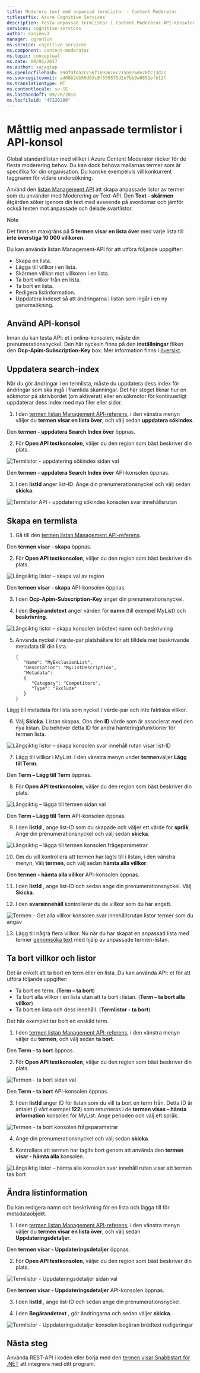 ```yaml
---
title: Moderera text med anpassad termlistor - Content Moderator
titlesuffix: Azure Cognitive Services
description: Testa anpassad termlistor i Content Moderator-API-konsolen.
services: cognitive-services
author: sanjeev3
manager: cgronlun
ms.service: cognitive-services
ms.component: content-moderator
ms.topic: conceptual
ms.date: 08/05/2017
ms.author: sajagtap
ms.openlocfilehash: 99df9fda2cc56f169a61ec215a976de28fc13d27
ms.sourcegitcommit: ad08b2db50d63c8f550575d2e7bb9a0852efb12f
ms.translationtype: MT
ms.contentlocale: sv-SE
ms.lasthandoff: 09/26/2018
ms.locfileid: "47220286"
---
```

# <a name="moderate-with-custom-term-lists-in-the-api-console"></a>Måttlig med anpassade termlistor i API-konsol

Global standardlistan med villkor i Azure Content Moderator räcker för de flesta moderering behov. Du kan dock behöva mallarnas termer som är specifika för din organisation. Du kanske exempelvis vill konkurrent taggnamn för vidare undersökning. 

Använd den [listan Management API](https://westus.dev.cognitive.microsoft.com/docs/services/57cf755e3f9b070c105bd2c2/operations/57cf755e3f9b070868a1f67f) att skapa anpassade listor av termer som du använder med Moderering av Text-API. Den **Text - skärmen** åtgärden söker igenom din text med avseende på svordomar och jämför också texten mot anpassade och delade svartlistor.

> [!NOTE]
> Det finns en maxgräns på **5 termen visar en lista över** med varje lista till **inte överstiga 10 000 villkoren**.
>

Du kan använda listan Management-API för att utföra följande uppgifter:
- Skapa en lista.
- Lägga till villkor i en lista.
- Skärmen villkor mot villkoren i en lista.
- Ta bort villkor från en lista.
- Ta bort en lista.
- Redigera listinformation.
- Uppdatera indexet så att ändringarna i listan som ingår i en ny genomsökning.

## <a name="use-the-api-console"></a>Använd API-konsol

Innan du kan testa API: et i online-konsolen, måste din prenumerationsnyckel. Den här nyckeln finns på den **inställningar** fliken den **Ocp-Apim-Subscription-Key** box. Mer information finns i [översikt](overview.md).

## <a name="refresh-search-index"></a>Uppdatera search-index

När du gör ändringar i en termlista, måste du uppdatera dess index för ändringar som ska ingå i framtida skanningar. Det här steget liknar hur en sökmotor på skrivbordet (om aktiverat) eller en sökmotor för kontinuerligt uppdaterar dess index med nya filer eller sidor.

1.  I den [termen listan Management API-referens](https://westus.dev.cognitive.microsoft.com/docs/services/57cf755e3f9b070c105bd2c2/operations/57cf755e3f9b070868a1f67f), i den vänstra menyn väljer du **termen visar en lista över**, och välj sedan **uppdatera sökindex**. 

  Den **termen - uppdatera Search Index över** öppnas.

2. För **Open API testkonsolen**, väljer du den region som bäst beskriver din plats. 

  ![Termlistor - uppdatering sökindex sidan val](images/test-drive-region.png)

  Den **termen - uppdatera Search Index över** API-konsolen öppnas.

3.  I den **listId** anger list-ID. Ange din prenumerationsnyckel och välj sedan **skicka**.

  ![Termlistor API - uppdatering sökindex konsolen svar innehållsrutan](images/try-terms-list-refresh-1.png)

## <a name="create-a-term-list"></a>Skapa en termlista
1.  Gå till den [termen listan Management API-referens](https://westus.dev.cognitive.microsoft.com/docs/services/57cf755e3f9b070c105bd2c2/operations/57cf755e3f9b070868a1f67f). 

  Den **termen visar - skapa** öppnas.

2.  För **Open API testkonsolen**, väljer du den region som bäst beskriver din plats. 

  ![Långsiktig listor – skapa val av region](images/test-drive-region.png)

  Den **termen visar - skapa** API-konsolen öppnas.
 
3.  I den **Ocp-Apim-Subscription-Key** anger din prenumerationsnyckel.

4.  I den **Begärandetext** anger värden för **namn** (till exempel MyList) och **beskrivning**.

  ![Långsiktig listor – skapa konsolen brödtext namn och beskrivning](images/try-terms-list-create-1.png)

5.  Använda nyckel / värde-par platshållare för att tilldela mer beskrivande metadata till din lista.

        {
           "Name": "MyExclusionList",
           "Description": "MyListDescription",
           "Metadata": 
           {
              "Category": "Competitors",
              "Type": "Exclude"
           }
        }

  Lägg till metadata för lista som nyckel / värde-par och inte faktiska villkor.
 
6.  Välj **Skicka**. Listan skapas. Obs den **ID** värde som är associerat med den nya listan. Du behöver detta ID för andra hanteringsfunktioner för termen lista.

  ![Långsiktig listor – skapa konsolen svar innehåll rutan visar list-ID](images/try-terms-list-create-2.png)
 
7.  Lägg till villkor i MyList. I den vänstra menyn under **termen**väljer **Lägg till Term**. 

  Den **Term – Lägg till Term** öppnas. 

8.  För **Open API testkonsolen**, väljer du den region som bäst beskriver din plats. 

  ![Långsiktig – lägga till termen sidan val](images/test-drive-region.png)

  Den **Term – Lägg till Term** API-konsolen öppnas.
 
9.  I den **listId** , ange list-ID som du skapade och väljer ett värde för **språk**. Ange din prenumerationsnyckel och välj sedan **skicka**.

  ![Långsiktig – lägga till termen konsolen frågeparametrar](images/try-terms-list-create-3.png)
 
10. Om du vill kontrollera att termen har lagts till i listan, i den vänstra menyn, Välj **termen**, och välj sedan **hämta alla villkor**. 

  Den **termen - hämta alla villkor** API-konsolen öppnas.

11. I den **listId** , ange list-ID och sedan ange din prenumerationsnyckel. Välj **Skicka**.

12. I den **svarsinnehåll** kontrollerar du de villkor som du har angett.

  ![Termen - Get alla villkor konsolen svar innehållsrutan listor termer som du angav](images/try-terms-list-create-4.png)
 
13. Lägg till några flera villkor. Nu när du har skapat en anpassad lista med termer [genomsöka text](try-text-api.md) med hjälp av anpassade termen-listan. 

## <a name="delete-terms-and-lists"></a>Ta bort villkor och listor

Det är enkelt att ta bort en term eller en lista. Du kan använda API: et för att utföra följande uppgifter:

- Ta bort en term. (**Term – ta bort**)
- Ta bort alla villkor i en lista utan att ta bort i listan. (**Term – ta bort alla villkor**)
- Ta bort en lista och dess innehåll. (**Termlistor - ta bort**)

Det här exemplet tar bort en enskild term.

1.  I den [termen listan Management API-referens](https://westus.dev.cognitive.microsoft.com/docs/services/57cf755e3f9b070c105bd2c2/operations/57cf755e3f9b070868a1f67f), i den vänstra menyn väljer du **termen**, och välj sedan **ta bort**. 

  Den **Term – ta bort** öppnas.

2. För **Open API testkonsolen**, väljer du den region som bäst beskriver din plats. 

  ![Termen - ta bort sidan val](images/test-drive-region.png)

  Den **Term – ta bort** API-konsolen öppnas.
  
3.  I den **listId** anger ID för listan som du vill ta bort en term från. Detta ID är antalet (i vårt exempel **122**) som returneras i de **termen visas – hämta information** konsolen för MyList. Ange perioden och välj ett språk.
 
  ![Termen - ta bort konsolen frågeparametrar](images/try-terms-list-delete-1.png)

4.  Ange din prenumerationsnyckel och välj sedan **skicka**.

5.  Kontrollera att termen har tagits bort genom att använda den **termen visar - hämta alla** konsolen.

  ![Långsiktig listor – hämta alla konsolen svar innehåll rutan visar att termen tas bort](images/try-terms-list-delete-2.png)
 
## <a name="change-list-information"></a>Ändra listinformation

Du kan redigera namn och beskrivning för en lista och lägga till för metadataobjekt.

1.  I den [termen listan Management API-referens](https://westus.dev.cognitive.microsoft.com/docs/services/57cf755e3f9b070c105bd2c2/operations/57cf755e3f9b070868a1f67f), i den vänstra menyn väljer du **termen visar en lista över**, och välj sedan **Uppdateringsdetaljer**. 

  Den **termen visar - Uppdateringsdetaljer** öppnas.

2. För **Open API testkonsolen**, väljer du den region som bäst beskriver din plats. 

  ![Termlistor - Uppdateringsdetaljer sidan val](images/test-drive-region.png)

  Den **termen visar - Uppdateringsdetaljer** API-konsolen öppnas.

3.  I den **listId** , ange list-ID och sedan ange din prenumerationsnyckel.

4.  I den **Begärandetext** , gör ändringarna och sedan väljer **skicka**.

  ![Termlistor - Uppdateringsdetaljer konsolen begäran brödtext redigeringar](images/try-terms-list-change-1.png)
 

## <a name="next-steps"></a>Nästa steg

Använda REST-API i koden eller börja med den [termen visar Snabbstart för .NET](term-lists-quickstart-dotnet.md) att integrera med ditt program.
